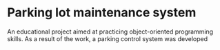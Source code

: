 # Parking lot maintenance system
 An educational project aimed at practicing object-oriented programming skills. As a result of the work, a parking control system was developed
